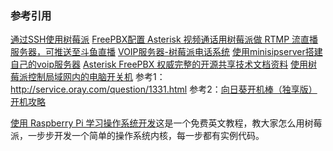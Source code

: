 ### 参考引用

[通过SSH使用树莓派](http://blog.csdn.net/u014755255/article/details/52797000)
[FreePBX配置 Asterisk 视频通话](http://blog.csdn.net/ak47zhangzhiwei/article/details/7387604)[用树莓派做 RTMP 流直播服务器，可推送至斗鱼直播](http://shumeipai.nxez.com/2017/11/01/build-rtmp-stream-live-server-with-raspberry-pi.html)
[VOIP服务器-树莓派电话系统](http://www.jianshu.com/p/4789d030fee3)
[使用minisipserver搭建自己的voip服务器](http://www.bttme.com/1082.html)
[Asterisk FreePBX 权威完整的开源共享技术文档资料](http://freepbx.org.cn/wiki/index.php?title=首页)
[使用树莓派控制局域网内的电脑开关机](https://www.jianshu.com/p/e6402914c6f1)
参考1：http://service.oray.com/question/1331.html
参考2：[向日葵开机棒（独享版）开机攻略](https://sunlogin.oray.com/news/1333.html)



[使用 Raspberry Pi 学习操作系统开发](https://s-matyukevich.github.io/raspberry-pi-os/)这是一个免费英文教程，教大家怎么用树莓派，一步步开发一个简单的操作系统内核，每一步都有实例代码。